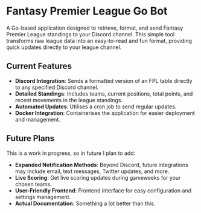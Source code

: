 # Fantasy Premier League Go Bot

A Go-based application designed to retrieve, format, and send Fantasy Premier League standings to your Discord channel. This simple tool transforms raw league data into an easy-to-read and fun format, providing quick updates directly to your league channel.

## Current Features
- **Discord Integration**: Sends a formatted version of an FPL table directly to any specified Discord channel.
- **Detailed Standings**: Includes teams, current positions, total points, and recent movements in the league standings.
- **Automated Updates**: Utilises a cron job to send regular updates.
- **Docker Integration**: Containerises the application for easier deployment and management.

## Future Plans
This is a work in progress, so in future I plan to add:
- **Expanded Notification Methods**: Beyond Discord, future integrations may include email, text messages, Twitter updates, and more.
- **Live Scoring**: Get live scoring updates during gameweeks for your chosen teams.
- **User-Friendly Frontend**: Frontend interface for easy configuration and settings management.
- **Actual Documentation**: Something a lot better than this.
